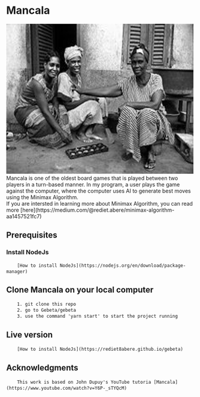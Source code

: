 # Mancala
<img src="public/images/AwaleMancala.jpg" width="500" height="400" />
Mancala is one of the oldest board games that is played between two players in a turn-based manner. In my program, a user plays the game against the computer, where the computer uses AI to generate best moves using the Minimax Algorithm.
<br/>
If you are intersted in learning more about Minimax Algorithm, you can read more 
[here](https://medium.com/@rediet.abere/minimax-algorithm-aa1457521fc7)


## Prerequisites
  ### Install NodeJs
        [How to install NodeJs](https://nodejs.org/en/download/package-manager)
## Clone Mancala on your local computer 
        1. git clone this repo
        2. go to Gebeta/gebeta 
        3. use the command 'yarn start' to start the project running
## Live version
        [How to install NodeJs](https://rediet8abere.github.io/gebeta)
## Acknowledgments
        This work is based on John Dupuy's YouTube tutoria [Mancala](https://www.youtube.com/watch?v=Y6P-_sTYQcM)

       
